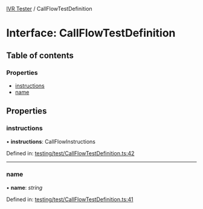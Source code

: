 [IVR Tester](../README.md) / CallFlowTestDefinition

# Interface: CallFlowTestDefinition

## Table of contents

### Properties

- [instructions](callflowtestdefinition.md#instructions)
- [name](callflowtestdefinition.md#name)

## Properties

### instructions

• **instructions**: CallFlowInstructions

Defined in: [testing/test/CallFlowTestDefinition.ts:42](https://github.com/SketchingDev/ivr-tester/blob/cfb72a0/packages/ivr-tester/src/testing/test/CallFlowTestDefinition.ts#L42)

___

### name

• **name**: *string*

Defined in: [testing/test/CallFlowTestDefinition.ts:41](https://github.com/SketchingDev/ivr-tester/blob/cfb72a0/packages/ivr-tester/src/testing/test/CallFlowTestDefinition.ts#L41)
